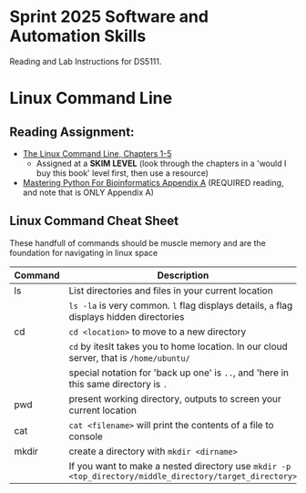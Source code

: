 # Sprint 2025 Software and Automation Skills
Reading and Lab Instructions for DS5111.

# Linux Command Line

## Reading Assignment:
* [The Linux Command Line, Chapters 1-5](https://learning.oreilly.com/library/view/the-linux-command/9781492071235/)
    - Assigned at a **SKIM LEVEL** (look through the chapters in a 'would I buy this book' level first, then use a resource)
* [Mastering Python For Bioinformatics Appendix A](https://learning.oreilly.com/library/view/mastering-python-for/9781098100872/app01.html#idm45666223879840) (REQUIRED reading, and note that is ONLY Appendix A)

## Linux Command Cheat Sheet
These handfull of commands should be muscle memory and are the foundation for navigating in linux space

| Command | Description |
| -- | -- |
| ls|List directories and files in your current location |
| |`ls -la` is very common.  `l` flag displays details, `a` flag displays hidden directories |
| cd|`cd <location>` to move to a new directory |
| |`cd` by iteslt takes you to home location.  In our cloud server, that is `/home/ubuntu/` |
| |special notation for 'back up one' is `..`, and 'here in this same directory is `.` |
| pwd|present working directory, outputs to screen your current location |
| cat|`cat <filename>` will print the contents of a file to console |
| mkdir|create a directory with `mkdir <dirname>` |
| |If you want to make a nested directory use `mkdir -p <top_directory/middle_directory/target_directory>` |
